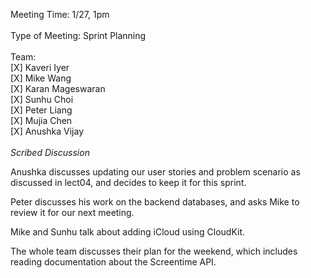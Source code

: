 Meeting Time: 1/27, 1pm \
\
Type of Meeting: Sprint Planning \
\
Team: \
    [X] Kaveri Iyer\
    [X] Mike Wang\
    [X] Karan Mageswaran\
    [X] Sunhu Choi\
    [X] Peter Liang\
    [X] Mujia Chen\
    [X] Anushka Vijay\
\
*Scribed Discussion*

Anushka discusses updating our user stories and problem scenario as discussed in lect04, and decides to keep it for this sprint.

Peter discusses his work on the backend databases, and asks Mike to review it for our next meeting.

Mike and Sunhu talk about adding iCloud using CloudKit.

The whole team discusses their plan for the weekend, which includes reading documentation about the Screentime API.

